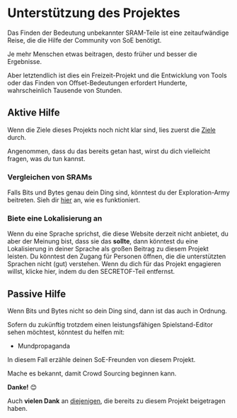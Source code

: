 ﻿# Unterstützung des Projektes

Das Finden der Bedeutung unbekannter SRAM-Teile ist eine zeitaufwändige Reise, die die Hilfe der Community von SoE benötigt.

Je mehr Menschen etwas beitragen, desto früher und besser die Ergebnisse.

Aber letztendlich ist dies ein Freizeit-Projekt und die Entwicklung von Tools oder das Finden von Offset-Bedeutungen erfordert Hunderte, wahrscheinlich Tausende von Stunden.

## Aktive Hilfe
Wenn die Ziele dieses Projekts noch nicht klar sind, lies zuerst die <a href=goals>Ziele</a> durch.

Angenommen, dass du das bereits getan hast, wirst du dich vielleicht fragen, was *du* tun kannst.

### Vergleichen von SRAMs

Falls Bits und Bytes genau dein Ding sind, könntest du der Exploration-Army beitreten. Sieh dir <a href=contribute>hier</a> an, wie es funktioniert.

### Biete eine Lokalisierung an

Wenn du eine Sprache sprichst, die diese Website derzeit nicht anbietet, du aber der Meinung bist, dass sie das **sollte**, dann könntest du eine Lokalisierung in deiner Sprache als großen Beitrag zu diesem Projekt leisten. Du könntest den Zugang für Personen öffnen, die die unterstützten Sprachen nicht (gut) verstehen. Wenn du dich für das Projekt engagieren willst, klicke <a hef="mailto:evermore@SECRETOFxeth.de?Subject=Format%20Exploration%20Project">hier</a>, indem du den SECRETOF-Teil entfernst.

## Passive Hilfe
Wenn Bits und Bytes nicht so dein Ding sind, dann ist das auch in Ordnung. 

Sofern du zukünftig trotzdem einen leistungsfähigen Spielstand-Editor sehen möchtest, könntest du helfen mit:

* Mundpropaganda

In diesem Fall erzähle deinen SoE-Freunden von diesem Projekt.

Mache es bekannt, damit Crowd Sourcing beginnen kann.

**Danke!** 😊

Auch **vielen Dank** an <a href=contributors>diejenigen</a>, die bereits zu diesem Projekt beigetragen haben.
